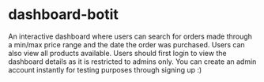 # dashboard-botit
An interactive dashboard where users can search for orders made through a min/max price range and the date the order was purchased.
Users can also view all products available.
Users should first login to view the dashboard details as it is restricted to admins only. You can create an admin account instantly for testing purposes through signing up :)
